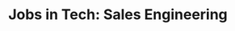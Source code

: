 ---
layout: post
category: "Jobs in Tech"
title: "Jobs in Tech: Sales Engineering"
published: false
---